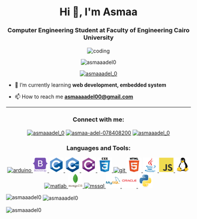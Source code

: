 <h1 align="center">Hi 👋, I'm Asmaa</h1>
<h3 
align="center">Computer Engineering Student at Faculty of Engineering Cairo University</h3>
<p align="center">
<img
align="center" dir="auto"
alt="coding"
height="270"
width="500px" src="https://user-images.githubusercontent.com/105747069/168908389-6829dfa4-3b6b-4978-a2d7-55c8bf32783e.gif">
</p>

<p align="center"> <img src="https://komarev.com/ghpvc/?username=asmaaadel0&label=Profile%20views&color=0e75b6&style=flat" alt="asmaaadel0" /> </p>

<p align="center"> <a href="https://twitter.com/asmaaadel_0" target="blank"><img src="https://img.shields.io/twitter/follow/asmaaadel_0?logo=twitter&style=for-the-badge" alt="asmaaadel_0" /></a> 

</p>

- 🌱 I’m currently learning **web development, embedded system**

- 📫 How to reach me **asmaaaadel00@gmail.com**
---
<h3 align="center">Connect with me:</h3>
<p align="center">
<a href="https://twitter.com/asmaaadel_0" target="blank"><img align="center" src="https://raw.githubusercontent.com/rahuldkjain/github-profile-readme-generator/master/src/images/icons/Social/twitter.svg" alt="asmaaadel_0" height="30" width="40" /></a>
<a href="https://linkedin.com/in/asmaa-adel-078408200" target="blank"><img align="center" src="https://raw.githubusercontent.com/rahuldkjain/github-profile-readme-generator/master/src/images/icons/Social/linked-in-alt.svg" alt="asmaa-adel-078408200" height="30" width="40" /></a>
<a href="https://instagram.com/asmaaadel_0" target="blank"><img align="center" src="https://raw.githubusercontent.com/rahuldkjain/github-profile-readme-generator/master/src/images/icons/Social/instagram.svg" alt="asmaaadel_0" height="30" width="40" /></a>
</p>

<h3 align="center">Languages and Tools:</h3>
<p align="center" > <a href="https://www.arduino.cc/" target="_blank" rel="noreferrer"> <img src="https://cdn.worldvectorlogo.com/logos/arduino-1.svg" alt="arduino" width="40" height="40"/> </a> <a href="https://getbootstrap.com" target="_blank" rel="noreferrer"> <img src="https://raw.githubusercontent.com/devicons/devicon/master/icons/bootstrap/bootstrap-plain-wordmark.svg" alt="bootstrap" width="40" height="40"/> </a> <a href="https://www.cprogramming.com/" target="_blank" rel="noreferrer"> <img src="https://raw.githubusercontent.com/devicons/devicon/master/icons/c/c-original.svg" alt="c" width="40" height="40"/> </a> <a href="https://www.w3schools.com/cpp/" target="_blank" rel="noreferrer"> <img src="https://raw.githubusercontent.com/devicons/devicon/master/icons/cplusplus/cplusplus-original.svg" alt="cplusplus" width="40" height="40"/> </a> <a href="https://www.w3schools.com/cs/" target="_blank" rel="noreferrer"> <img src="https://raw.githubusercontent.com/devicons/devicon/master/icons/csharp/csharp-original.svg" alt="csharp" width="40" height="40"/> </a> <a href="https://www.w3schools.com/css/" target="_blank" rel="noreferrer"> <img src="https://raw.githubusercontent.com/devicons/devicon/master/icons/css3/css3-original-wordmark.svg" alt="css3" width="40" height="40"/> </a> <a href="https://git-scm.com/" target="_blank" rel="noreferrer"> <img src="https://www.vectorlogo.zone/logos/git-scm/git-scm-icon.svg" alt="git" width="40" height="40"/> </a> <a href="https://www.w3.org/html/" target="_blank" rel="noreferrer"> <img src="https://raw.githubusercontent.com/devicons/devicon/master/icons/html5/html5-original-wordmark.svg" alt="html5" width="40" height="40"/> </a> <a href="https://www.java.com" target="_blank" rel="noreferrer"> <img src="https://raw.githubusercontent.com/devicons/devicon/master/icons/java/java-original.svg" alt="java" width="40" height="40"/> </a> <a href="https://developer.mozilla.org/en-US/docs/Web/JavaScript" target="_blank" rel="noreferrer"> <img src="https://raw.githubusercontent.com/devicons/devicon/master/icons/javascript/javascript-original.svg" alt="javascript" width="40" height="40"/> </a> <a href="https://www.linux.org/" target="_blank" rel="noreferrer"> <img src="https://raw.githubusercontent.com/devicons/devicon/master/icons/linux/linux-original.svg" alt="linux" width="40" height="40"/> </a> <a href="https://www.mathworks.com/" target="_blank" rel="noreferrer"> <img src="https://upload.wikimedia.org/wikipedia/commons/2/21/Matlab_Logo.png" alt="matlab" width="40" height="40"/> </a> <a href="https://www.mongodb.com/" target="_blank" rel="noreferrer"> <img src="https://raw.githubusercontent.com/devicons/devicon/master/icons/mongodb/mongodb-original-wordmark.svg" alt="mongodb" width="40" height="40"/> </a> <a href="https://www.microsoft.com/en-us/sql-server" target="_blank" rel="noreferrer"> <img src="https://www.svgrepo.com/show/303229/microsoft-sql-server-logo.svg" alt="mssql" width="40" height="40"/> </a> <a href="https://www.mysql.com/" target="_blank" rel="noreferrer"> <img src="https://raw.githubusercontent.com/devicons/devicon/master/icons/mysql/mysql-original-wordmark.svg" alt="mysql" width="40" height="40"/> </a> <a href="https://www.oracle.com/" target="_blank" rel="noreferrer"> <img src="https://raw.githubusercontent.com/devicons/devicon/master/icons/oracle/oracle-original.svg" alt="oracle" width="40" height="40"/> </a> <a href="https://www.python.org" target="_blank" rel="noreferrer"> <img src="https://raw.githubusercontent.com/devicons/devicon/master/icons/python/python-original.svg" alt="python" width="40" height="40"/> </a> </p>

<p><img align="left" src="https://github-readme-stats.vercel.app/api/top-langs?username=asmaaadel0&show_icons=true&locale=en&layout=compact" alt="asmaaadel0" /></p>

<p>&nbsp;<img align="center" src="https://github-readme-stats.vercel.app/api?username=asmaaadel0&show_icons=true&locale=en" alt="asmaaadel0" /></p>

<p><img align="center" src="https://github-readme-streak-stats.herokuapp.com/?user=asmaaadel0&" alt="asmaaadel0" /></p>
